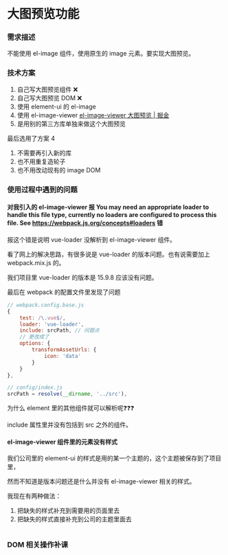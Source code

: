 # 大图预览功能

### 需求描述

不能使用 el-image 组件，使用原生的 image 元素。要实现大图预览。

### 技术方案

1. 自己写大图预览组件 ❌
2. 自己写大图预览 DOM ❌
3. 使用 element-ui 的 el-image
4. 使用 el-image-viewer  [el-image-viewer 大图预览 | 掘金](https://juejin.cn/post/6948670179740139534)
5. 是用别的第三方库单独来做这个大图预览

最后选用了方案 4 

1. 不需要再引入新的库
2. 也不用重复造轮子
3. 也不用改动现有的 image DOM

### 使用过程中遇到的问题

#### 对我引入的 el-image-viewer 报 You may need an appropriate loader to handle this file type, currently no loaders are configured to process this file. See https://webpack.js.org/concepts#loaders 错

报这个错是说明 vue-loader 没解析到 el-image-viewer 组件。

看了网上的解决思路，有很多说是 vue-loader 的版本问题。也有说需要加上 webpack.mix.js 的。

我们项目里 vue-loader 的版本是 15.9.8 应该没有问题。

最后在 webpack 的配置文件里发现了问题

```javascript
// webpack.config.base.js
{
    test: /\.vue$/,
    loader: 'vue-loader',
    include: srcPath, // 问题点
    // 更改成了 
    options: {
        transformAssetUrls: {
            icon: 'data'
        }
    }
},

// config/index.js
srcPath = resolve(__dirname, '../src'),
```

为什么 element 里的其他组件就可以解析呢❓❓❓

include 属性里并没有包括到 src 之外的组件。

#### el-image-viewer 组件里的元素没有样式

我们公司里的 element-ui 的样式是用的某一个主题的，这个主题被保存到了项目里，

然而不知道是版本问题还是什么并没有 el-image-viewer 相关的样式。

我现在有两种做法：

1. 把缺失的样式补充到需要用的页面里去
2. 把缺失的样式直接补充到公司的主题里面去


```css

```

### DOM 相关操作补课